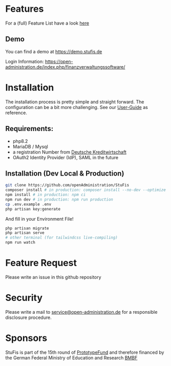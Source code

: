 # Features 
For a (full) Feature List have a look [here](https://open-administration.de/index.php/finanzverwaltungssoftware/)
## Demo 
You can find a demo at https://demo.stufis.de

Login Information: https://open-administration.de/index.php/finanzverwaltungssoftware/
# Installation 

The installation process is pretty simple and straight forward. The configuration can be a bit more challenging. See our [User-Guide](https://doku.stufis.de) as reference. 

## Requirements: 
* php8.2
* MariaDB / Mysql
* a registration Number from [Deutsche Kreditwirtschaft](https://www.hbci-zka.de/register/hersteller.htm)
* OAuth2 Identity Provider (IdP), SAML in the future 

## Installation (Dev Local & Production)

```bash
git clone https://github.com/openAdministration/StuFis 
composer install # in production: composer install --no-dev --optimize  
npm install # in production: npm ci
npm run dev # in production: npm run production
cp .env.example .env
php artisan key:generate
```
And fill in your Environment File! 

```bash
php artisan migrate
php artisan serve
# other terminal (for tailwindcss live-compiling)
npm run watch
```

# Feature Request 
Please write an issue in this github repository 

# Security 

Please write a mail to [service@open-administration.de](mailto:service@open-administration.de) for a responsible disclosure procedure.

# Sponsors 

StuFis is part of the 15th round of [PrototypeFund](https://prototypefund.de/project/studierendenfinanzsoftware/) and therefore financed by the German Federal Ministry of Education and Research [BMBF](https://www.bmbf.de)



